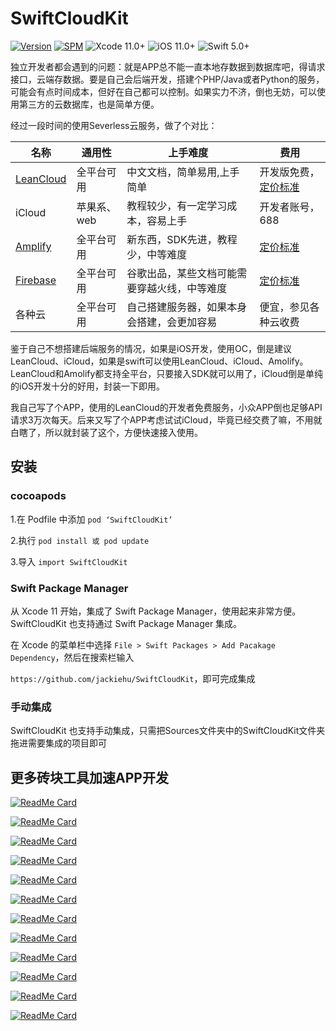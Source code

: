 # SwiftCloudKit

[![Version](https://img.shields.io/cocoapods/v/SwiftMediator.svg?style=flat)](http://cocoapods.org/pods/SwiftMediator)
[![SPM](https://img.shields.io/badge/SPM-supported-DE5C43.svg?style=flat)](https://swift.org/package-manager/)
![Xcode 11.0+](https://img.shields.io/badge/Xcode-11.0%2B-blue.svg)
![iOS 11.0+](https://img.shields.io/badge/iOS-11.0%2B-blue.svg)
![Swift 5.0+](https://img.shields.io/badge/Swift-5.0%2B-orange.svg)

独立开发者都会遇到的问题：就是APP总不能一直本地存数据到数据库吧，得请求接口，云端存数据。要是自己会后端开发，搭建个PHP/Java或者Python的服务，可能会有点时间成本，但好在自己都可以控制。如果实力不济，倒也无妨，可以使用第三方的云数据库，也是简单方便。

经过一段时间的使用Severless云服务，做了个对比：

| 名称                                                         | 通用性      | 上手难度                                     | 费用                                                      |
| ------------------------------------------------------------ | ----------- | -------------------------------------------- | --------------------------------------------------------- |
| [LeanCloud](https://www.leancloud.cn)                        | 全平台可用  | 中文文档，简单易用,上手简单                  | 开发版免费，[定价标准](https://www.leancloud.cn/pricing/) |
| iCloud                                                       | 苹果系、web | 教程较少，有一定学习成本，容易上手           | 开发者账号，688                                           |
| [Amplify](https://docs.amplify.aws/lib/auth/signin/q/platform/ios) | 全平台可用  | 新东西，SDK先进，教程少，中等难度            | [定价标准](https://aws.amazon.com/cn/amplify/pricing/)    |
| [Firebase](https://firebase.google.com/?hl=zh-cn)            | 全平台可用  | 谷歌出品，某些文档可能需要穿越火线，中等难度 | [定价标准](https://firebase.google.com/pricing?hl=zh-cn)  |
| 各种云                                                       | 全平台可用  | 自己搭建服务器，如果本身会搭建，会更加容易   | 便宜，参见各种云收费                                      |

鉴于自己不想搭建后端服务的情况，如果是iOS开发，使用OC，倒是建议LeanCloud、iCloud，如果是swift可以使用LeanCloud、iCloud、Amolify。LeanCloud和Amolify都支持全平台，只要接入SDK就可以用了，iCloud倒是单纯的iOS开发十分的好用，封装一下即用。

我自己写了个APP，使用的LeanCloud的开发者免费服务，小众APP倒也足够API请求3万次每天。后来又写了个APP考虑试试iCloud，毕竟已经交费了嘛，不用就白瞎了，所以就封装了这个，方便快速接入使用。

## 安装

### cocoapods

1.在 Podfile 中添加 `pod ‘SwiftCloudKit’`

2.执行 `pod install 或 pod update`

3.导入 `import SwiftCloudKit`

### Swift Package Manager

从 Xcode 11 开始，集成了 Swift Package Manager，使用起来非常方便。SwiftCloudKit 也支持通过 Swift Package Manager 集成。

在 Xcode 的菜单栏中选择 `File > Swift Packages > Add Pacakage Dependency`，然后在搜索栏输入

`https://github.com/jackiehu/SwiftCloudKit`，即可完成集成

### 手动集成

SwiftCloudKit 也支持手动集成，只需把Sources文件夹中的SwiftCloudKit文件夹拖进需要集成的项目即可



## 更多砖块工具加速APP开发

[![ReadMe Card](https://github-readme-stats.vercel.app/api/pin/?username=jackiehu&repo=SwiftBrick&theme=radical&locale=cn)](https://github.com/jackiehu/SwiftBrick)

[![ReadMe Card](https://github-readme-stats.vercel.app/api/pin/?username=jackiehu&repo=SwiftMediator&theme=radical&locale=cn)](https://github.com/jackiehu/SwiftMediator)

[![ReadMe Card](https://github-readme-stats.vercel.app/api/pin/?username=jackiehu&repo=SwiftShow&theme=radical&locale=cn)](https://github.com/jackiehu/SwiftShow)

[![ReadMe Card](https://github-readme-stats.vercel.app/api/pin/?username=jackiehu&repo=SwiftLog&theme=radical&locale=cn)](https://github.com/jackiehu/SwiftLog)

[![ReadMe Card](https://github-readme-stats.vercel.app/api/pin/?username=jackiehu&repo=SwiftyForm&theme=radical&locale=cn)](https://github.com/jackiehu/SwiftyForm)

[![ReadMe Card](https://github-readme-stats.vercel.app/api/pin/?username=jackiehu&repo=SwiftEmptyData&theme=radical&locale=cn)](https://github.com/jackiehu/SwiftEmptyData)

[![ReadMe Card](https://github-readme-stats.vercel.app/api/pin/?username=jackiehu&repo=SwiftPageView&theme=radical&locale=cn)](https://github.com/jackiehu/SwiftPageView)

[![ReadMe Card](https://github-readme-stats.vercel.app/api/pin/?username=jackiehu&repo=JHTabBarController&theme=radical&locale=cn)](https://github.com/jackiehu/JHTabBarController)

[![ReadMe Card](https://github-readme-stats.vercel.app/api/pin/?username=jackiehu&repo=SwiftMesh&theme=radical&locale=cn)](https://github.com/jackiehu/SwiftMesh)

[![ReadMe Card](https://github-readme-stats.vercel.app/api/pin/?username=jackiehu&repo=SwiftNotification&theme=radical&locale=cn)](https://github.com/jackiehu/SwiftNotification)

[![ReadMe Card](https://github-readme-stats.vercel.app/api/pin/?username=jackiehu&repo=SwiftButton&theme=radical&locale=cn)](https://github.com/jackiehu/SwiftButton)

[![ReadMe Card](https://github-readme-stats.vercel.app/api/pin/?username=jackiehu&repo=SwiftDatePicker&theme=radical&locale=cn)](https://github.com/jackiehu/SwiftDatePicker)